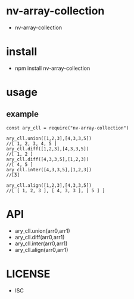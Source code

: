 nv-array-collection
===================
- nv-array-collection 


install
=======
- npm install nv-array-collection 

usage
=====
    
example
-------

    const ary_cll = require("nv-array-collection")

    ary_cll.union([1,2,3],[4,3,3,5])
    //[ 1, 2, 3, 4, 5 ]
    ary_cll.diff([1,2,3],[4,3,3,5])
    //[ 1, 2 ]
    ary_cll.diff([4,3,3,5],[1,2,3])
    //[ 4, 5 ]
    ary_cll.inter([4,3,3,5],[1,2,3])
    //[3]

    ary_cll.align([1,2,3],[4,3,3,5])
    //[ [ 1, 2, 3 ], [ 4, 3, 3 ], [ 5 ] ]


API
====

- ary\_cll.union(arr0,arr1)
- ary\_cll.diff(arr0,arr1)
- ary\_cll.inter(arr0,arr1)
- ary\_cll.align(arr0,arr1)


LICENSE
=======
- ISC 
